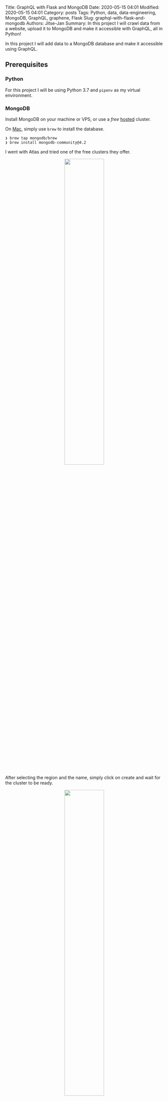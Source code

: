 Title: GraphQL with Flask and MongoDB
Date: 2020-05-15 04:01
Modified: 2020-05-15 04:01
Category: posts
Tags: Python, data, data-engineering, MongoDB, GraphQL, graphene, Flask
Slug: graphql-with-flask-and-mongodb
Authors: Jitse-Jan
Summary: In this project I will crawl data from a website, upload it to MongoDB and make it accessible with GraphQL, all in Python!


In this project I will add data to a MongoDB database and make it accessible using GraphQL. 

## Prerequisites

### Python
For this project I will be using Python 3.7 and `pipenv` as my virtual environment. 

### MongoDB
Install MongoDB on your machine or VPS, or use a *free* [hosted](https://www.mongodb.com/cloud/atlas/lp/general/try?utm_source=compass&utm_medium=product) cluster. 

On [Mac](https://docs.mongodb.com/manual/tutorial/install-mongodb-on-os-x/), simply use `brew` to install the database. 
  
  ```
❯ brew tap mongodb/brew
❯ brew install mongodb-community@4.2
```

I went with Atlas and tried one of the free clusters they offer.

<center><img src="images/fmg_choose_cluster.png" width="50%" /></center>

After selecting the region and the name, simply click on create and wait for the cluster to be ready.

<center><img src="images/fmg_cluster_being_created.png" width="50%" /></center>

3 minutes later the cluster will be ready.

<center><img src="images/fmg_show_cluster.png" width="50%" /></center>

Go to *Security* -> *Database Access* and create a new Database User and give Admin or Read and Write access to the database. As an optional safety guard it is smart to enable the IP whitelist and add your own IP to the list to make sure no other IPs can access your database.

Finally go back to the *Clusters* overview and click on **Connect**. Choose the appropiate connection mechanism for your application. In my case this will be with Python 3.7. This should give you enough information to get started with MongoDB!

![image-20200510215729403](images/fmg_connect_cluster.png)

### [Optional] MongoDB Compass

  To visualize MongoDB [download](https://www.mongodb.com/download-center/compass) from their website. Use the connection string from the previous step if you want to connect to the hosted cluster directly.

  ![image-20200510215915875](images/fmg_compass_new.png)

  Once you have connected to the database the page will show your cluster, the hosts and the available data. Since we have not added anything yet it will show the default `admin` and `local` databases.

  ![image-20200510220012656](images/fmg_compass_databases.png)

## Creating the dataset

As a dataset I will be using information from https://www.mariowiki.com/. More specifcally I will be crawling data from Super Mario 1 levels from https://www.mariowiki.com/Category:Super_Mario_Bros._Levels. Each page has a table containing the **Enemies** and the **Level statistics**.

![image-20200510220012656](images/fmg_enemies.png)

![image-20200510220012656](images/fmg_stats.png)

I will just show the reduced version here, but the whole [script](https://github.com/jitsejan/flask-mongodb-graphene/blob/master/crawl.py) is availabe in my Github repo. The script will run through the links on the website and retrieves meta data, the description, enemies and the statistics. The files are stored in a JSON file.

```python
def get_all_tables():
    """ Retrieve all the tables """
    tree = get_lxml_tree_from_url(SMB_LEVEL_URL)
    for elem in tree.cssselect('#mw-pages a'):
        url = f"{BASE_URL}{elem.get('href')}"
        print(f"Crawling data for `{url}`")
        if 'Minus' not in url:
            subtree = get_lxml_tree_from_url(url)
            yield {
                'table_data': _get_table_data(subtree),
                'description': _get_description(subtree),
                'enemies': _get_enemies(subtree),
                'statistics': _get_level_statistics(subtree),
            }

def main():
    """ Main function """
    df = pd.DataFrame.from_dict(get_all_tables())
    print(f"Found {len(df)} results")
    df.to_json('smb.json', orient='records')

if __name__ == "__main__":
    main()
```

The JSON for one item will look like the following:

```json
{
    "description": "World 1-1 is the first level of World 1 in Super Mario Bros., and the first level overall in said game; thus, it is the first level in general of the entire Super Mario series. The first screen of the level is also the game's title screen when starting it up. It contains the basics of the Super Mario Bros. game, getting the player ready for the journey ahead. The level consists of Magic Mushrooms, standard enemies such as Little Goombas and Koopa Troopas, a lot of coins, a hidden secret bonus area that allows the player to skip most of the level, Fire Flowers, pits, and a flagpole at the end. According to Shigeru Miyamoto, World 1-1 was one of the later levels created, due to the \"fun\" courses created first being more suited for late game, where players were more familiar with how Super Mario Bros. works.",
    "enemies": [
        {
            "name": "Little Goomba",
            "amount": "16"
        },
        {
            "name": "Green Koopa Troopa",
            "amount": "1"
        }
    ],
    "statistics": [
        {
            "name": "Coin",
            "amount": 39
        },
        {
            "name": "Magic Mushroom",
            "amount": 3
        },
        {
            "name": "Fire Flower",
            "amount": 3
        },
        {
            "name": "Starman",
            "amount": 1
        },
        {
            "name": "1 up Mushroom",
            "amount": 1
        }
    ],
    "table_data": {
        "World-Level": "World 1-1",
        "World": "World 1",
        "Game": "Super Mario Bros.",
        "Time limit": "400 seconds"
    }
}
```

## Storing the dataset

### Creating the schemas

In the previous step I have stored the result of the crawler to `smb.json`. To store the data in MongoDB I need to define the schema for the different tables. This is done in [models.py](https://github.com/jitsejan/flask-mongodb-graphene/blob/master/models.py) using `mongoengine` as shown below. I want to store the following four tables.

- Games
- Powerups
- Enemies
- Levels

The first collection`Game` only has a *name*, `Powerup` and `Enemy` have a *name* and *amount* and the `Level` collection will have more fields. A *Level* references a *Game* document, has a list of enemies and powerups, but also information on the time limit, boss, world and a description.

```python
""" models.py """
from mongoengine import Document, EmbeddedDocument
from mongoengine.fields import (
    DateTimeField,
    ListField,
    ReferenceField,
    StringField,
    IntField,
)


class Game(Document):

    meta = {"collection": "game"}
    name = StringField()


class Powerup(Document):

    meta = {"collection": "powerup"}
    name = StringField()
    amount = IntField()


class Enemy(Document):

    meta = {"collection": "enemy"}
    name = StringField()
    amount = IntField()


class Level(Document):

    meta = {"collection": "level"}
    game = ReferenceField(Game)
    name = StringField()
    description = StringField()
    world = StringField()
    time_limit = IntField()
    boss = StringField()
    enemies = ListField(ReferenceField(Enemy))
    powerups = ListField(ReferenceField(Powerup))

```

### Loading the data into MongoDB

Now the schemas for the documents has been created, I can load the data into the MongoDB cluster that I have created before. I open the JSON file and iterate through the data. Note that I have used different methods to get data from the JSON object. One way is to use multiple `get`s to get a nest field.

```python
game = Game(name=data[0].get('table_data').get('Game'))
```

A more readable way is to use `jsonpath` like I did here, but it requires an extra import.

```python
name = jsonpath(row, 'table_data.World-Level')[0]
```

The final script to load the data is `database.py`. Since I am doing this project as a proof of concept I will always wipe the database first before adding new data.

```python
""" database.py """
import json
from jsonpath import jsonpath
from mongoengine import connect
import os

from models import Enemy, Level, Game, Powerup

DATABASE = "flask-mongodb-graphene"
PASSWORD = os.environ.get("MONGODB_PASSWORD")

client = connect(
    DATABASE,
    host=f"mongodb+srv://mongograph:{PASSWORD}@clusterjj-gazky.mongodb.net/?ssl=true&ssl_cert_reqs=CERT_NONE",
    alias="default",
)
client.drop_database(DATABASE)


def init_db():

    with open("smb.json", "r") as file:
        data = json.loads(file.read())
    game = Game(name=data[0].get("table_data").get("Game"))
    game.save()

    for row in data:
        enemies = []
        for elem in row["enemies"]:
            amount = elem["amount"] if isinstance(elem["amount"], int) else 1
            enemy = Enemy(name=elem["name"], amount=amount)
            enemy.save()
            enemies.append(enemy)

        powerups = []
        for elem in row["statistics"]:
            powerup = Powerup(name=elem["name"], amount=elem["amount"])
            powerup.save()
            powerups.append(powerup)

        level = Level(
            description=row.get("description"),
            name=jsonpath(row, "table_data.World-Level")[0],
            world=jsonpath(row, "table_data.World")[0],
            time_limit=jsonpath(row, "table_data.Time limit")[0].split(" ")[0],
            boss=row.get("table_data").get("Boss"),
            enemies=enemies,
            game=game,
            powerups=powerups,
        )

        level.save()


init_db()

```

To populate the database run the script:

```
❯ python database.py
```

## Verifying the dataset

### Option 1. Verifying it using the website

![image-20200515030104694](images/fmg_verify_site.png)

### Option 2. Verify using MongoDB Compass

#### Database overview

![image-20200510230858416](images/fmg_verify_compass.png)

#### Collection overview

![image-20200510231351275](images/fmg_verify_compass_collection.png)

#### Detailed collection view

![image-20200510231508583](images/fmg_verify_compass_details.png)

### Option 3. Using Python

```python
""" verify.py """
from database import client
from models import Powerup


for powerup in Powerup.objects:
    print(powerup.name)

# OUTPUT
# Coin
# Magic Mushroom
# Fire Flower
# Starman
# 1 up Mushroom
# Coin
# Magic Mushroom
# Fire Flower
# Starman
# 1 up Mushroom
# Coin
# Magic Mushroom
# Fire Flower
```

![image-20200510231351275](images/fmg_verify_python.png)

## Setting up GraphQL

To make the data accessible with GraphQL I need to convert models from the previous step to a GraphQL schema. Firstly, I need the `graphene` dependencies to create the schema specifically for a MongoDB connection. After importing the dependencies I import all the models from my `models.py`. Now each model has to be setup as a node in the GraphQL Schema where `Query` is the top of the graph. In the `Query` class I have defined three different queries:

- Get all levels
- Get all enemies
- Get all powerups

```python
""" schema.py """
import graphene
from graphene.relay import Node
from graphene_mongo import MongoengineConnectionField, MongoengineObjectType

from models import Game as GameModel
from models import Powerup as PowerupModel
from models import Enemy as EnemyModel
from models import Level as LevelModel


class Game(MongoengineObjectType):
    class Meta:
        description = "Game"
        model = GameModel
        interfaces = (Node,)


class Powerup(MongoengineObjectType):
    class Meta:
        description = "Power-ups"
        model = PowerupModel
        interfaces = (Node,)


class Enemy(MongoengineObjectType):
    class Meta:
        description = "Enemies"
        model = EnemyModel
        interfaces = (Node,)


class Level(MongoengineObjectType):
    class Meta:
        description = "Levels"
        model = LevelModel
        interfaces = (Node,)


class Query(graphene.ObjectType):
    node = Node.Field()

    all_levels = MongoengineConnectionField(Level)
    all_enemies = MongoengineConnectionField(Enemy)
    all_powerups = MongoengineConnectionField(Powerup)


schema = graphene.Schema(query=Query, types=[Powerup, Level, Enemy, Game])

```

To start the server now the schema is defined we need to create the application. Flask is used as web application with one path (rule) to the GraphQL endpoint. I connect to the MongoDB database and set the database. The server is started on port 5002.

```
""" app.py """
from flask import Flask
from flask_graphql import GraphQLView
from mongoengine import connect
import os

from schema import schema

DATABASE = 'flask-mongodb-graphene'
PASSWORD = os.environ.get("MONGODB_PASSWORD")

client = connect(DATABASE, host=f'mongodb+srv://mongograph:{PASSWORD}@clusterjj-gazky.mongodb.net/?ssl=true&ssl_cert_reqs=CERT_NONE', alias='default')

app = Flask(__name__)
app.debug = True

app.add_url_rule('/graphql', view_func=GraphQLView.as_view('graphql', schema=schema, graphiql=True))

if __name__ == '__main__':
    app.run(port=5002)
```

Go to your terminal and run the webapp:

```
❯ python app.py
```

## Verifying GraphQL

### Option 1. Verify using the Flask version of GraphiQL

Go to `localhost:5002/graphql` and run the `allPowerups` query to get back the names of all the power-ups. 

![image-20200515022601294](images/fmg_verify_graphql.png)

### Option 2. Verify using GraphiQL application

Using the standalone application [GraphiQL](https://www.electronjs.org/apps/graphiql) it is easy to test the GraphQL endpoint. Using the `allEnemies` query defined in `schema.py` we get back all the enemies and their amounts.

![image-20200515024714801](images/fmg_verify_graphiql.png)

### Option 3. Using Postman

I have used [Postman](https://www.postman.com) for a long time for testing my REST APIs and fortunately it also supports GraphQL APIs. 

![image-20200515022846519](images/fmg_verify_postman.png)

And that should do it. Check my [GitHub](https://github.com/jitsejan/flask-mongodb-graphene) for the code. In another post I want to explore GraphQL further and implement filtering and pagination. 

## Sources

- https://graphene-mongo.readthedocs.io/en/latest/tutorial.html
- https://jeffersonheard.github.io/python/graphql/2018/12/08/graphene-python.html